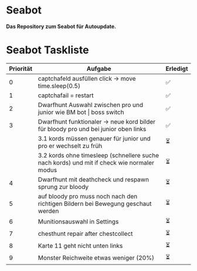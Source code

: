 # Seabot
**Das Repository zum Seabot für Autoupdate.**

# Seabot Taskliste

| Priorität | Aufgabe                                                                                             | Erledigt |
|-----------|------------------------------------------------------------------------------------------------------|----------|
| 0         | captchafeld ausfüllen click -> move time.sleep(0.5)                                                 | ✅       |
| 1         | captchafail = restart                                                                               | ✅       |
| 2         | Dwarfhunt Auswahl zwischen pro und junior wie BM bot \| boss switch                                 | ✅       |
| 3         | Dwarfhunt funktionaler -> neue kord bilder für bloody pro und bei junior oben links                | ✅       |
|           | 3.1 kords müssen genauer für junior und pro er wechselt zu früh                                     |  ⏳     |
|           | 3.2 kords ohne timesleep (schnellere suche nach kords) und mit if check wie normaler modus          |  ⏳      |
| 4         | Dwarfhunt mit deathcheck und respawn sprung zur bloody                                              | ⏳       |
| 5         | auf bloody pro muss noch nach den richtigen Bildern bei Bewegung geschaut werden                    | ⏳       |
| 6         | Munitionsauswahl in Settings                                                                        | ⏳       |
| 7         | chesthunt repair after chestcollect                                                                 | ⏳       |
| 8         | Karte 11 geht nicht unten links                                                                     | ⏳       |
| 9         | Monster Reichweite etwas weniger (20%)                                                              | ⏳       |
